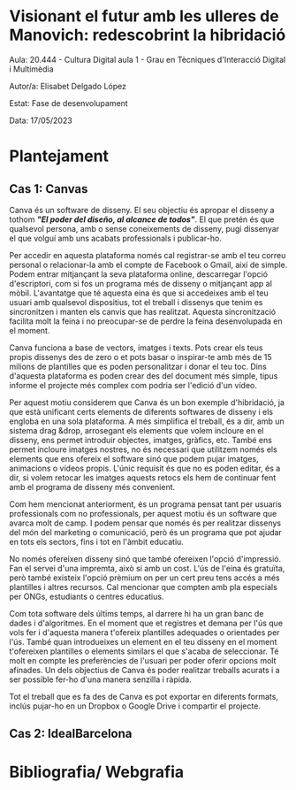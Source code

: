 
# Visionant el futur amb les ulleres de Manovich: redescobrint la hibridació

Aula: 20.444 - Cultura Digital aula 1 - Grau en Tècniques d'Interacció Digital i Multimèdia

Autor/a: Elisabet Delgado López

Estat: Fase de desenvolupament

Data: 17/05/2023


# Plantejament



## Cas 1: Canvas
Canva és un software de disseny. El seu objectiu és apropar el disseny a tothom ***"El poder del diseño, al alcance de todos"***. El que pretén és que qualsevol persona, amb o sense coneixements de disseny, pugi dissenyar el que volguí amb uns acabats professionals i publicar-ho.  
  
Per accedir en aquesta plataforma només cal registrar-se amb el teu correu personal o relacionar-la amb el compte de Facebook o Gmail, així de simple. Podem entrar mitjançant la seva plataforma online, descarregar l'opció d'escriptori, com si fos un programa més de disseny o mitjançant app al mòbil. L'avantatge que té aquesta eina és que si accedeixes amb el teu usuari amb qualsevol dispositius, tot el treball i dissenys que tenim es sincronitzen i manten els canvis que has realitzat. Aquesta sincronització facilita molt la feina i no preocupar-se de perdre la feina desenvolupada en el moment.  
  
Canva funciona a base de vectors, imatges i texts. Pots crear els teus propis dissenys des de zero o et pots basar o inspirar-te amb més de 15 milions de plantilles que es poden personalitzar i donar el teu toc. Dins d'aquesta plataforma es poden crear des del document més simple, tipus informe el projecte més complex com podria ser l'edició d'un vídeo.  
  
Per aquest motiu considerem que Canva és un bon exemple d'hibridació, ja que està unificant certs elements de diferents softwares de disseny i els engloba en una sola plataforma. A més simplifica el treball, és a dir, amb un sistema drag &drop, arrosegant els elements que volem incloure en el disseny, ens permet introduir objectes, imatges, gràfics, etc. També ens permet incloure imatges nostres, no és necessari que utilitzem només els elements que ens ofereix el software sinó que podem pujar imatges, animacions o vídeos propis. L'únic requisit és que no es poden editar, és a dir, si volem retocar les imatges aquests retocs els hem de continuar fent amb el programa de disseny més convenient.  
  
Com hem mencionat anteriorment, és un programa pensat tant per usuaris professionals com no professionals, per aquest motiu és un software que avarca molt de camp. I podem pensar que només és per realitzar dissenys del món del marketing o comunicació, però és un programa que pot ajudar en tots els sectors, fins i tot en l'àmbit educatiu.  
  
No només ofereixen disseny sinó que també ofereixen l'opció d'impressió. Fan el servei d'una impremta, això si amb un cost. L'ús de l'eina és gratuïta, però també existeix l'opció prèmium on per un cert preu tens accés a més plantilles i altres recursos. Cal mencionar que compten amb pla especials per ONGs, estudiants o centres educatius.  
  
Com tota software dels últims temps, al darrere hi ha un gran banc de dades i d'algoritmes. En el moment que et registres et demana per l'ús que vols fer i d'aquesta manera t'ofereix plantilles adequades o orientades per l'ús. També quan introdueixes un element en el teu disseny en el moment t'ofereixen plantilles o elements similars el que s'acaba de seleccionar. Té molt en compte les preferències de l'usuari per poder oferir opcions molt afinades. Un dels objectius de Canva és poder realitzar treballs acurats i a ser possible fer-ho d'una manera senzilla i ràpida.  
  
Tot el treball que es fa des de Canva es pot exportar en diferents formats, inclús pujar-ho en un Dropbox o Google Drive i compartir el projecte.


## Cas 2: IdealBarcelona






# Bibliografia/ Webgrafia
